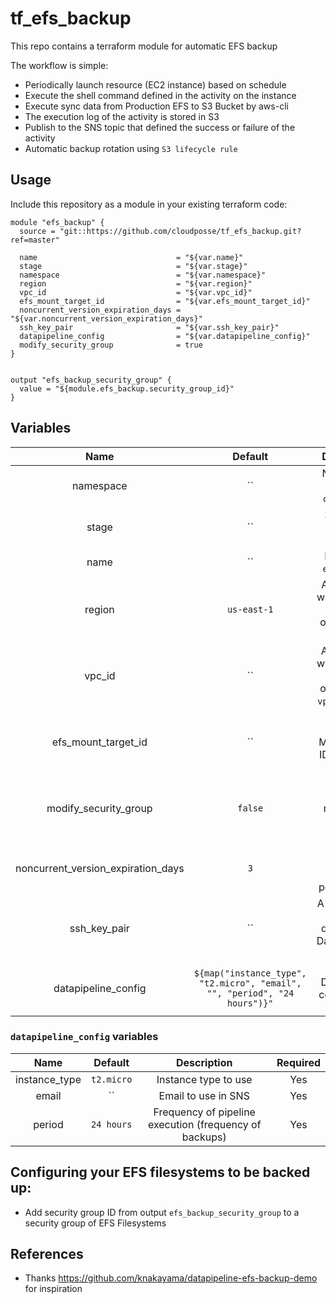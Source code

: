 # tf_efs_backup

This repo contains a terraform module for automatic EFS backup

The workflow is simple:
* Periodically launch resource (EC2 instance) based on schedule
* Execute the shell command defined in the activity on the instance
* Execute sync data from Production EFS to S3 Bucket by aws-cli
* The execution log of the activity is stored in S3
* Publish to the SNS topic that defined the success or failure of the activity
* Automatic backup rotation using `S3 lifecycle rule`

## Usage

Include this repository as a module in your existing terraform code:

```
module "efs_backup" {
  source = "git::https://github.com/cloudposse/tf_efs_backup.git?ref=master"

  name                               = "${var.name}"
  stage                              = "${var.stage}"
  namespace                          = "${var.namespace}"
  region                             = "${var.region}"
  vpc_id                             = "${var.vpc_id}"
  efs_mount_target_id                = "${var.efs_mount_target_id}"
  noncurrent_version_expiration_days = "${var.noncurrent_version_expiration_days}"
  ssh_key_pair                       = "${var.ssh_key_pair}"
  datapipeline_config                = "${var.datapipeline_config}"
  modify_security_group              = true
}


output "efs_backup_security_group" {
  value = "${module.efs_backup.security_group_id}"
}
```


## Variables

|  Name                              |  Default       |  Description                                                | Required |
|:----------------------------------:|:--------------:|:-----------------------------------------------------------:|:--------:|
| namespace                          | ``             | Namespace (e.g. `cp` or `cloudposse`)                       | Yes      |
| stage                              | ``             | Stage (e.g. `prod`, `dev`, `staging`)                       | Yes      |
| name                               | ``             | Name  (e.g. `efs-backup`)                                   | Yes      |
| region                             | `us-east-1`    | AWS Region where module should operate (e.g. `us-east-1`)   | Yes      |
| vpc_id                             | ``             | AWS VPC ID where module should operate (e.g. `vpc-a22222ee`)| Yes      |
| efs_mount_target_id                | ``             | Elastic File System Mount Target ID (e.g. `fsmt-279bfc62`)  | Yes      |
| modify_security_group              | `false`        | Should the module modify EFS security groups                | No       |
| noncurrent_version_expiration_days | `3`            | S3 object versions expiration period (days)                 | Yes      |
| ssh_key_pair                       | ``             | A ssh key that will be deployed on DataPipeline's instance  | Yes      |
| datapipeline_config                | `${map("instance_type", "t2.micro", "email", "", "period", "24 hours")}"`| Essential Datapipeline configuration options | Yes |

### `datapipeline_config` variables

|  Name                              |  Default       |  Description                                                | Required |
|:----------------------------------:|:--------------:|:-----------------------------------------------------------:|:--------:|
| instance_type                      | `t2.micro`     | Instance type to use                                        | Yes      |
| email                              | ``             | Email to use in SNS                                         | Yes      |
| period                             | `24 hours`     | Frequency of pipeline execution (frequency of backups)      | Yes      |



## Configuring your EFS filesystems to be backed up:
* Add security group ID from output `efs_backup_security_group`
to a security group of EFS Filesystems


## References
* Thanks https://github.com/knakayama/datapipeline-efs-backup-demo for inspiration
